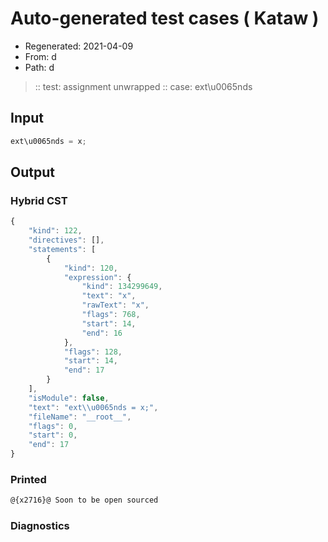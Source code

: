 # Auto-generated test cases ( Kataw )
- Regenerated: 2021-04-09
- From: d
- Path: d
> :: test: assignment unwrapped
> :: case: ext\u0065nds
## Input

`````js
ext\u0065nds = x;
`````

## Output

### Hybrid CST

```javascript
{
    "kind": 122,
    "directives": [],
    "statements": [
        {
            "kind": 120,
            "expression": {
                "kind": 134299649,
                "text": "x",
                "rawText": "x",
                "flags": 768,
                "start": 14,
                "end": 16
            },
            "flags": 128,
            "start": 14,
            "end": 17
        }
    ],
    "isModule": false,
    "text": "ext\\u0065nds = x;",
    "fileName": "__root__",
    "flags": 0,
    "start": 0,
    "end": 17
}
```

### Printed

```javascript
@{x2716}@ Soon to be open sourced
```

### Diagnostics

```javascript

```


